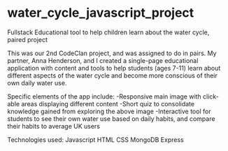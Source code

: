 # water_cycle_javascript_project
Fullstack Educational tool to help children learn about the water cycle, paired project


This was our 2nd CodeClan project, and was assigned to do in pairs. My partner, Anna Henderson, and I created a single-page educational application with content and tools to help students (ages 7-11) learn about different aspects of the water cycle and become more conscious of their own daily water use. 

Specific elements of the app include:
-Responsive main image with click-able areas displaying different content
-Short quiz to consolidate knowledge gained from exploring the above image
-Interactive tool for students to see their own water use based on daily habits, 
and compare their habits to average UK users

Technologies used:
Javascript
HTML
CSS
MongoDB
Express
